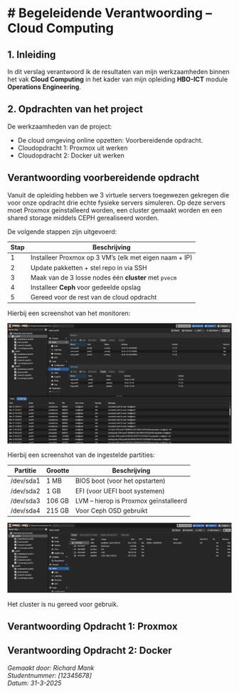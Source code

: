 # # Begeleidende Verantwoording – Cloud Computing

## 1. Inleiding

In dit verslag verantwoord ik de resultaten van mijn werkzaamheden binnen het vak **Cloud Computing** in het kader van mijn opleiding **HBO-ICT** module **Operations Engineering**.

## 2. Opdrachten van het project

De werkzaamheden van de project:
- De cloud omgeving online opzetten: Voorbereidende opdracht.
- Cloudopdracht 1: Proxmox uit werken
- Cloudopdracht 2: Docker uit werken

## Verantwoording voorbereidende opdracht

Vanuit de opleiding hebben we 3 virtuele servers toegewezen gekregen die voor onze opdracht drie echte fysieke servers simuleren.
Op deze servers moet Proxmox geinstalleerd worden, een cluster gemaakt worden en een shared storage middels CEPH gerealiseerd worden.

De volgende stappen zijn uitgevoerd:  

| Stap | Beschrijving                                                                |
|------|-----------------------------------------------------------------------------|
| 1    | Installeer Proxmox op 3 VM’s (elk met eigen naam + IP)                      |
| 2    | Update pakketten + stel repo in via SSH                                     |
| 3    | Maak van de 3 losse nodes één **cluster** met `pvecm`                       |
| 4    | Installeer **Ceph** voor gedeelde opslag                                    |
| 5    | Gereed voor de rest van de cloud opdracht                                   |


Hierbij een screenshot van het monitoren:

![alt text](.\Screenshots\VoorbereidendeOpdracht\WerkendClusterEnCeph.png)

Hierbij een screenshot van de ingestelde partities:

|Partitie |	Grootte |	Beschrijving                       |
|---------|---------|--------------------------------------|
|/dev/sda1|	1 MB	|BIOS boot (voor het opstarten)        |
|/dev/sda2|	1 GB	|EFI (voor UEFI boot systemen)         |
|/dev/sda3|	106 GB	|LVM – hierop is Proxmox geïnstalleerd |
|/dev/sda4|	215 GB	|Voor Ceph OSD gebruikt                |

![alt text](.\Screenshots\VoorbereidendeOpdracht\InzagePartities.png)

Het cluster is nu gereed voor gebruik.

## Verantwoording Opdracht 1: Proxmox

## Verantwoording Opdracht 2: Docker


*Gemaakt door: Richard Mank*  
*Studentnummer: [12345678]*  
*Datum: 31-3-2025*

